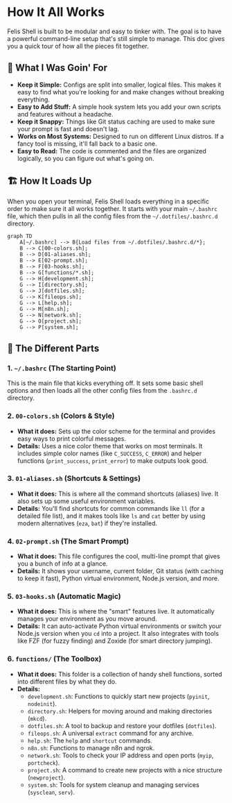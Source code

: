 # How It All Works

Felis Shell is built to be modular and easy to tinker with. The goal is to have a powerful command-line setup that's still simple to manage. This doc gives you a quick tour of how all the pieces fit together.

## 🎯 What I Was Goin' For

*   **Keep it Simple:** Configs are split into smaller, logical files. This makes it easy to find what you're looking for and make changes without breaking everything.
*   **Easy to Add Stuff:** A simple hook system lets you add your own scripts and features without a headache.
*   **Keep it Snappy:** Things like Git status caching are used to make sure your prompt is fast and doesn't lag.
*   **Works on Most Systems:** Designed to run on different Linux distros. If a fancy tool is missing, it'll fall back to a basic one.
*   **Easy to Read:** The code is commented and the files are organized logically, so you can figure out what's going on.

## 🏗️ How It Loads Up

When you open your terminal, Felis Shell loads everything in a specific order to make sure it all works together. It starts with your main `~/.bashrc` file, which then pulls in all the config files from the `~/.dotfiles/.bashrc.d` directory.

```mermaid
graph TD
    A[~/.bashrc] --> B{Load files from ~/.dotfiles/.bashrc.d/*};
    B --> C[00-colors.sh];
    B --> D[01-aliases.sh];
    B --> E[02-prompt.sh];
    B --> F[03-hooks.sh];
    B --> G[functions/*.sh];
    G --> H[development.sh];
    G --> I[directory.sh];
    G --> J[dotfiles.sh];
    G --> K[fileops.sh];
    G --> L[help.sh];
    G --> M[n8n.sh];
    G --> N[network.sh];
    G --> O[project.sh];
    G --> P[system.sh];
```

## 📁 The Different Parts

### 1. `~/.bashrc` (The Starting Point)
This is the main file that kicks everything off. It sets some basic shell options and then loads all the other config files from the `.bashrc.d` directory.

### 2. `00-colors.sh` (Colors & Style)
*   **What it does:** Sets up the color scheme for the terminal and provides easy ways to print colorful messages.
*   **Details:** Uses a nice color theme that works on most terminals. It includes simple color names (like `C_SUCCESS`, `C_ERROR`) and helper functions (`print_success`, `print_error`) to make outputs look good.

### 3. `01-aliases.sh` (Shortcuts & Settings)
*   **What it does:** This is where all the command shortcuts (aliases) live. It also sets up some useful environment variables.
*   **Details:** You'll find shortcuts for common commands like `ll` (for a detailed file list), and it makes tools like `ls` and `cat` better by using modern alternatives (`eza`, `bat`) if they're installed.

### 4. `02-prompt.sh` (The Smart Prompt)
*   **What it does:** This file configures the cool, multi-line prompt that gives you a bunch of info at a glance.
*   **Details:** It shows your username, current folder, Git status (with caching to keep it fast), Python virtual environment, Node.js version, and more.

### 5. `03-hooks.sh` (Automatic Magic)
*   **What it does:** This is where the "smart" features live. It automatically manages your environment as you move around.
*   **Details:** It can auto-activate Python virtual environments or switch your Node.js version when you `cd` into a project. It also integrates with tools like FZF (for fuzzy finding) and Zoxide (for smart directory jumping).

### 6. `functions/` (The Toolbox)
*   **What it does:** This folder is a collection of handy shell functions, sorted into different files by what they do.
*   **Details:**
    *   `development.sh`: Functions to quickly start new projects (`pyinit`, `nodeinit`).
    *   `directory.sh`: Helpers for moving around and making directories (`mkcd`).
    *   `dotfiles.sh`: A tool to backup and restore your dotfiles (`dotfiles`).
    *   `fileops.sh`: A universal `extract` command for any archive.
    *   `help.sh`: The `help` and `shortcut` commands.
    *   `n8n.sh`: Functions to manage n8n and ngrok.
    *   `network.sh`: Tools to check your IP address and open ports (`myip`, `portcheck`).
    *   `project.sh`: A command to create new projects with a nice structure (`newproject`).
    *   `system.sh`: Tools for system cleanup and managing services (`sysclean`, `serv`).
